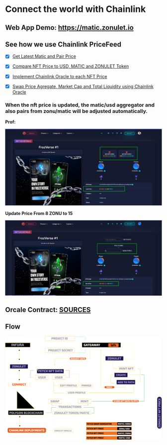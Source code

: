 
# Connect the world with Chainlink
## Web App Demo: https://matic.zonulet.io

## See how we use Chainlink PriceFeed
- [x] [Get Latest Matic and Pair Price](https://github.com/Agin-DropDisco/ETH-DENVER-2023/blob/2af9ccbf1113cc5df2aeffcce18ded897ae35c56/CHAINLINK/connect-the-world-with-chainlink/client/src/components/nft-detail/nft-detail.js#L300-L304)
- [x] [Compare NFT Price to USD, MATIC and ZONULET Token](https://github.com/Agin-DropDisco/ETH-DENVER-2023/blob/2af9ccbf1113cc5df2aeffcce18ded897ae35c56/CHAINLINK/connect-the-world-with-chainlink/client/src/components/nft-detail/nft-detail.js#L377-L379)
- [x] [Implement Chainlink Oracle to each NFT Price](https://github.com/Agin-DropDisco/ETH-DENVER-2023/blob/2af9ccbf1113cc5df2aeffcce18ded897ae35c56/CHAINLINK/connect-the-world-with-chainlink/client/src/components/nft-detail/nft-detail.js#L1034-L1040)
- [x] [Swap Price Agregate, Market Cap and Total Liquidity using Chainlink Oracle](https://github.com/Agin-DropDisco/ETH-DENVER-2023/blob/2af9ccbf1113cc5df2aeffcce18ded897ae35c56/CHAINLINK/connect-the-world-with-chainlink/client/src/components/landing/landing.js#L571-L585)


### When the nft price is updated, the matic/usd aggregator and also pairs from zonu/matic will be adjusted automatically.
**Prof:**
<p align="center">
  <img src="./price-normal.png" />
</p>

**Update Price From 8 ZONU to 15**

 <p align="center">
  <img src="./price-updated.png" />
</p>


## Orcale Contract: [SOURCES](https://github.com/Agin-DropDisco/ETH-DENVER-2023/blob/main/CHAINLINK/connect-the-world-with-chainlink/truffle/contracts/ZonuletOracleV2.sol)

## Flow
<p align="center">
  <img src="./CHAINLINK_FLOW.png" />
</p>
